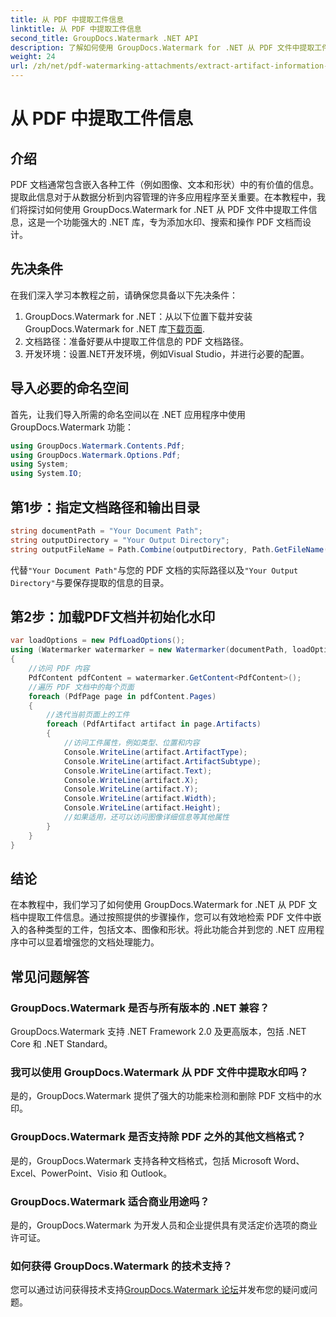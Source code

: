 ```yaml
---
title: 从 PDF 中提取工件信息
linktitle: 从 PDF 中提取工件信息
second_title: GroupDocs.Watermark .NET API
description: 了解如何使用 GroupDocs.Watermark for .NET 从 PDF 文件中提取工件信息。增强您的文档处理能力。
weight: 24
url: /zh/net/pdf-watermarking-attachments/extract-artifact-information-pdf/
---
```


# 从 PDF 中提取工件信息

## 介绍
PDF 文档通常包含嵌入各种工件（例如图像、文本和形状）中的有价值的信息。提取此信息对于从数据分析到内容管理的许多应用程序至关重要。在本教程中，我们将探讨如何使用 GroupDocs.Watermark for .NET 从 PDF 文件中提取工件信息，这是一个功能强大的 .NET 库，专为添加水印、搜索和操作 PDF 文档而设计。
## 先决条件
在我们深入学习本教程之前，请确保您具备以下先决条件：
1.  GroupDocs.Watermark for .NET：从以下位置下载并安装 GroupDocs.Watermark for .NET 库[下载页面](https://releases.groupdocs.com/Watermark/net/).
2. 文档路径：准备好要从中提取工件信息的 PDF 文档路径。
3. 开发环境：设置.NET开发环境，例如Visual Studio，并进行必要的配置。

## 导入必要的命名空间
首先，让我们导入所需的命名空间以在 .NET 应用程序中使用 GroupDocs.Watermark 功能：
```csharp
using GroupDocs.Watermark.Contents.Pdf;
using GroupDocs.Watermark.Options.Pdf;
using System;
using System.IO;
```
## 第1步：指定文档路径和输出目录
```csharp
string documentPath = "Your Document Path";
string outputDirectory = "Your Output Directory";
string outputFileName = Path.Combine(outputDirectory, Path.GetFileName(documentPath));
```
代替`"Your Document Path"`与您的 PDF 文档的实际路径以及`"Your Output Directory"`与要保存提取的信息的目录。
## 第2步：加载PDF文档并初始化水印
```csharp
var loadOptions = new PdfLoadOptions();
using (Watermarker watermarker = new Watermarker(documentPath, loadOptions))
{
    //访问 PDF 内容
    PdfContent pdfContent = watermarker.GetContent<PdfContent>();
    //遍历 PDF 文档中的每个页面
    foreach (PdfPage page in pdfContent.Pages)
    {
        //迭代当前页面上的工件
        foreach (PdfArtifact artifact in page.Artifacts)
        {
            //访问工件属性，例如类型、位置和内容
            Console.WriteLine(artifact.ArtifactType);
            Console.WriteLine(artifact.ArtifactSubtype);
            Console.WriteLine(artifact.Text);
            Console.WriteLine(artifact.X);
            Console.WriteLine(artifact.Y);
            Console.WriteLine(artifact.Width);
            Console.WriteLine(artifact.Height);
            //如果适用，还可以访问图像详细信息等其他属性
        }
    }
}
```

## 结论
在本教程中，我们学习了如何使用 GroupDocs.Watermark for .NET 从 PDF 文档中提取工件信息。通过按照提供的步骤操作，您可以有效地检索 PDF 文件中嵌入的各种类型的工件，包括文本、图像和形状。将此功能合并到您的 .NET 应用程序中可以显着增强您的文档处理能力。
## 常见问题解答
### GroupDocs.Watermark 是否与所有版本的 .NET 兼容？
GroupDocs.Watermark 支持 .NET Framework 2.0 及更高版本，包括 .NET Core 和 .NET Standard。
### 我可以使用 GroupDocs.Watermark 从 PDF 文件中提取水印吗？
是的，GroupDocs.Watermark 提供了强大的功能来检测和删除 PDF 文档中的水印。
### GroupDocs.Watermark 是否支持除 PDF 之外的其他文档格式？
是的，GroupDocs.Watermark 支持各种文档格式，包括 Microsoft Word、Excel、PowerPoint、Visio 和 Outlook。
### GroupDocs.Watermark 适合商业用途吗？
是的，GroupDocs.Watermark 为开发人员和企业提供具有灵活定价选项的商业许可证。
### 如何获得 GroupDocs.Watermark 的技术支持？
您可以通过访问获得技术支持[GroupDocs.Watermark 论坛](https://forum.groupdocs.com/c/watermark/19)并发布您的疑问或问题。